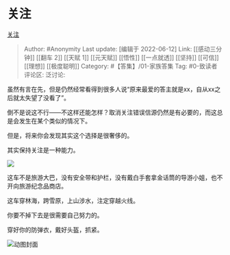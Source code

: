 # 关注
[关注](https://zhuanlan.zhihu.com/p/527667081)

> Author: #Anonymity
> Last update: [编辑于 2022-06-12]
> Link: [[感动三分钟]] [[翻车 2]] [[天赋 1]] [[元天赋]] [[悟性]] [[一点就透]] [[坚持]] [[可信]] [[理想]] [[极度聪明]]
> Category: #【答集】/01-家族答集
> Tag: #0-致读者
> 评论区:
> 泛讨论:

虽然有言在先，但是仍然经常看得到很多人说“原来最爱的答主就是xx，自从xx之后就太失望了没看了”。

倒不是说这不行——不这样还能怎样？取消关注错误信源仍然是有必要的，而这总是会发生在某个类似的情况下。

但是，将来你会发现其实这个选择是很奢侈的。

其实保持关注是一种能力。

![](https://pic3.zhimg.com/v2-115bf6cf9304eb61b0b9f7432f8fdaca_b.jpg)

这车不是旅游大巴，没有安全带和护栏，没有戴白手套拿金话筒的导游小姐，也不开向旅游纪念品商店。

这车穿林海，跨雪原，上山涉水，注定穿越火线。

你要不掉下去是很需要自己努力的。

穿好你的防弹衣，戴好头盔，抓紧。

![动图封面](https://pic2.zhimg.com/v2-f22796d4f27aaff2aa9e8076100880c1_b.jpg)
